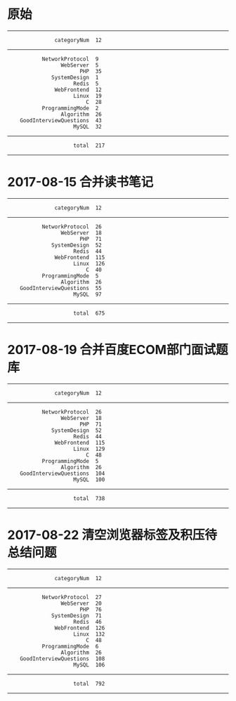 
# 原始
-----------------------------------
                   categoryNum  12
-----------------------------------
               NetworkProtocol  9
                     WebServer  5
                           PHP  35
                  SystemDesign  1
                         Redis  5
                   WebFrontend  12
                         Linux  19
                             C  28
               ProgrammingMode  2
                     Algorithm  26
        GoodInterviewQuestions  43
                         MySQL  32
-----------------------------------
                         total  217
-----------------------------------



# 2017-08-15 合并读书笔记
-----------------------------------
                   categoryNum  12
-----------------------------------
               NetworkProtocol  26
                     WebServer  18
                           PHP  71
                  SystemDesign  52
                         Redis  44
                   WebFrontend  115
                         Linux  126
                             C  40
               ProgrammingMode  5
                     Algorithm  26
        GoodInterviewQuestions  55
                         MySQL  97
-----------------------------------
                         total  675
-----------------------------------


# 2017-08-19 合并百度ECOM部门面试题库
-----------------------------------
                   categoryNum  12
-----------------------------------
               NetworkProtocol  26
                     WebServer  18
                           PHP  71
                  SystemDesign  52
                         Redis  44
                   WebFrontend  115
                         Linux  129
                             C  48
               ProgrammingMode  5
                     Algorithm  26
        GoodInterviewQuestions  104
                         MySQL  100
-----------------------------------
                         total  738
-----------------------------------




# 2017-08-22 清空浏览器标签及积压待总结问题
-----------------------------------
                   categoryNum  12
-----------------------------------
               NetworkProtocol  27
                     WebServer  20
                           PHP  76
                  SystemDesign  71
                         Redis  46
                   WebFrontend  126
                         Linux  132
                             C  48
               ProgrammingMode  6
                     Algorithm  26
        GoodInterviewQuestions  108
                         MySQL  106
-----------------------------------
                         total  792
-----------------------------------


































